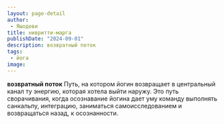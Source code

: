 ```yaml
---
layout: page-detail
author:
 - Яшодеви
title: нивритти-марга
publishDate: "2024-09-01"
description: возвратный поток
tags:
 - йога
image: 
---
```


__возвратный поток__
Путь, на котором йогин возвращает в центральный канал ту энергию, которая хотела выйти наружу. Это путь сворачивания, когда осознавание йогина дает уму команду выполнять санкальпу, интеграцию, заниматься самоисследованием и возвращаться назад, к осознанности.

